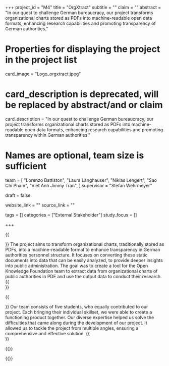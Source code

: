 +++
project_id = "M4"
title = "OrgXtract"
subtitle = ""
claim = ""
abstract = "In our quest to challenge German bureaucracy, our project transforms organizational charts stored as PDFs into machine-readable open data formats, enhancing research capabilities and promoting transparency of German authorities."

# Properties for displaying the project in the project list
card_image = "Logo_orgxtract.jpeg"
# card_description is deprecated, will be replaced by abstract/and or claim
card_description = "In our quest to challenge German bureaucracy, our project transforms organizational charts stored as PDFs into machine-readable open data formats, enhancing research capabilities and promoting transparency within German authorities." 

# Names are optional, team size is sufficient
team = [
    "Lorenzo Battiston",
    "Laura Langhauser", 
    "Niklas Lengert",
    "Sao Chi Pham",
    "Viet Anh Jimmy Tran",
]
supervisor =  "Stefan Wehrmeyer"

draft = false

website_link = ""
source_link = ""

tags = []
categories = ["External Stakeholder"]
study_focus = []

+++



{{<section title="Our Goal">}}
The project aims to transform organizational charts, traditionally stored as PDFs, into a machine-readable format to enhance transparency in German authorities personnel structure. It focuses on converting these static documents into data that can be easily analyzed, to provide deeper insights into public administration.
The goal was to create a tool for the Open Knowledge Foundation team to extract data from organizational charts of public authorities in PDF and use the output data to conduct their research.
{{</section>}}


{{<section title="The team">}}
Our team consists of five students, who equally contributed to our project. Each bringing their individual skillset, we were able to create a functioning product together. 
Our diverse expertise helped us solve the difficulties that came along during the development of our project. It allowed us to tackle the project from multiple angles, ensuring a comprehensive and effective solution.
{{</section>}} 

{{<gallery>}}
<!-- {{<team-member image="cat.jpg" name="Lorenzo Battiston">}}
{{<team-member image="cat.jpg" name="Laura Langhauser">}}
{{<team-member image="cat.jpg" name="Niklas Lengert">}}
{{<team-member image="cat.jpg" name="Sao Chi Pham">}}
{{<team-member image="cat.jpg" name="Viet Anh Jimmy Tran">}} -->
{{</gallery>}}

